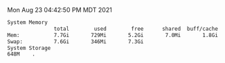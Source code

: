 Mon Aug 23 04:42:50 PM MDT 2021
```bash
System Memory
               total        used        free      shared  buff/cache   available
Mem:           7.7Gi       729Mi       5.2Gi       7.0Mi       1.8Gi       6.6Gi
Swap:          7.6Gi       346Mi       7.3Gi
System Storage
648M	.
```
```bash
